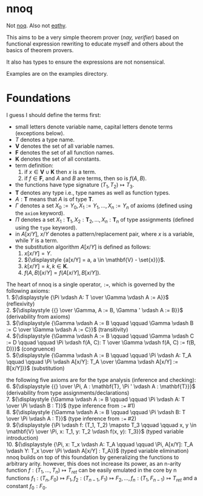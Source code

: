 # nnoq
Not [noq](https://github.com/tsoding/Noq). Also not [eqthy](https://github.com/catseye/Eqthy).

This aims to be a very simple theorem prover (_nay, verifier_) based on functional expression rewriting to educate myself and others about the basics of theorem provers.

It also has types to ensure the expressions are not nonsensical.

Examples are on the examples directory.

# Foundations
I guess I should define the terms first:
- small letters denote variable name, capital letters denote terms (exceptions below).
- $T$ denotes a type name.
- $\mathbf{V}$ denotes the set of all variable names.
- $\mathbf{F}$ denotes the set of all function names.
- $\mathbf{K}$ denotes the set of all constants.
- term definition:
    1. if  $x \in \mathbf{V} \cup \mathbf{K}$ then $x$ is a term.
    2. if $f \in \mathbf{F}$, and $A$ and $B$ are terms, then so is $f(A, B)$.    
- the functions have type signature $(T_1, T_2) \mapsto T_3$.
- $\mathbf{T}$ denotes any type i.e., type names as well as function types.  
- $A: \mathbf{T}$ means that $A$ is of type $\mathbf{T}$.
- $\Gamma$ denotes a set $X_0 := Y_0, X_1 := Y_1, \ldots, X_n := Y_n$ of axioms (defined using the `axiom` keyword).
- $\Pi$ denotes a set $X_1: \mathbf{T}_1, X_2: \mathbf{T}_2, \ldots, X_n: \mathbf{T}_n$  of type assignments (defined using the `type` keyword).
- in $A[x/Y]$, $x/Y$ denotes a pattern/replacement pair, where $x$ is a variable, while $Y$ is a term.      
- the substitution algorithm $A[x/Y]$ is defined as follows:
    1. ${\displaystyle {x[x/Y] = Y}}$.
    2. ${\displaystyle {a[x/Y] = a, a \in \mathbf{V} - \set{x}}}$.
    3. ${\displaystyle {k[x/Y] = k, k \in \mathbf{K}}}$.
    4. ${\displaystyle {f(A, B)[x/Y] = f(A[x/Y], B[x/Y])}}$.
 

The heart of nnoq is a single operator, `:=`, which is governed by the following axioms:  
    1. ${\displaystyle {\Pi \vdash A: T \over \Gamma \vdash A := A}}$ (reflexivity)   
    2. ${\displaystyle {{} \over \Gamma, A := B, \Gamma ' \vdash A := B}}$ (derivability from axioms)  
    3. ${\displaystyle {\Gamma \vdash A := B \qquad \qquad \Gamma \vdash B := C \over \Gamma \vdash A := C}}$ (transitivity)  
    4. ${\displaystyle {\Gamma \vdash A := B \qquad \qquad \Gamma \vdash C := D \qquad \qquad \Pi \vdash f(A, C): T \over \Gamma \vdash f(A, C) := f(B, D)}}$ (congruence)    
    5. ${\displaystyle {\Gamma \vdash A := B \qquad \qquad \Pi \vdash A: T_A \qquad \qquad \Pi \vdash A[x/Y]: T_A \over \Gamma \vdash A[x/Y] := B[x/Y]}}$ (substitution)   
 
the following five axioms are for the type analysis (inference and checking):  
    6. ${\displaystyle {{} \over \Pi, A : \mathbf{T}, \Pi ' \vdash A : \mathbf{T}}}$ (derivability from type assignments/declarations)  
    7. ${\displaystyle {\Gamma \vdash A := B \qquad \qquad \Pi \vdash A: T \over \Pi \vdash B : T}}$ (type inference from `:=` #1)    
    8. ${\displaystyle {\Gamma \vdash A := B \qquad \qquad \Pi \vdash B: T \over \Pi \vdash A : T}}$ (type inference from `:=` #2)    
    9. ${\displaystyle {\Pi \vdash f: (T_1, T_2) \mapsto T_3 \qquad \qquad x, y \in \mathbf{V} \over \Pi, x: T_1, y: T_2 \vdash f(x, y): T_3}}$ (typed variable introduction)    
    10. ${\displaystyle {\Pi, x: T_x \vdash A: T_A \qquad \qquad \Pi, A[x/Y]: T_A \vdash Y: T_x \over \Pi \vdash A[x/Y] : T_A}}$ (typed variable elimination)    
nnoq builds on top of this foundation by generalizing the functions to arbitrary arity. however, this does not increase its power, as an n-arity function $f: (T_1, \ldots, T_n) \mapsto T_{ret}$ can be easily emulated in the core by n functions $f_1: (T_{n}, F_0) \mapsto F_1, f_2: (T_{n-1}, F_1) \mapsto F_2, \ldots, f_n: (T_1, F_{n-1}) \mapsto T_{ret}$ and a constant $f_0: F_0$.
